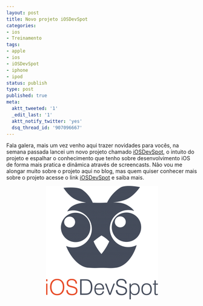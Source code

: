 ```yaml
---
layout: post
title: Novo projeto iOSDevSpot
categories:
- ios
- Treinamento
tags:
- apple
- ios
- iOSDevSpot
- iphone
- ipod
status: publish
type: post
published: true
meta:
  aktt_tweeted: '1'
  _edit_last: '1'
  aktt_notify_twitter: 'yes'
  dsq_thread_id: '907096667'
---
```

Fala galera, mais um vez venho aqui trazer novidades para vocês, na semana passada lancei um novo projeto chamado <a href="http://iosdevspot.com">iOSDevSpot</a>, o intuito do projeto e espalhar o conhecimento que tenho sobre desenvolvimento iOS de forma mais pratica e dinâmica através de screencasts. Não vou me alongar muito sobre o projeto aqui no blog, mas quem quiser conhecer mais sobre o projeto acesse  o link <a href="http://iosdevspot.com/about">iOSDevSpot</a> e saiba mais.

<center>
<a href="/uploads/2012/10/Owl-IOS.png"><img src="/uploads/2012/10/Owl-IOS-295x300.png" alt="" title="Owl IOS" width="295" height="300" class="aligncenter size-medium wp-image-543" /></a>
</center>
